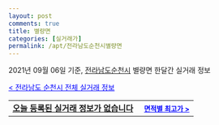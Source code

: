 ```yaml
---
layout: post
comments: true
title: 별량면
categories: [실거래가]
permalink: /apt/전라남도순천시별량면
---
```


2021년 09월 06일 기준, <a href="/apt/전라남도순천시">전라남도순천시</a> 별량면 한달간 실거래 정보

<a style="color: blue;" href="/apt/전라남도순천시">< 전라남도 순천시 전체 실거래 정보</a>
<!---- start ---->
<table>
  <tr>
    <td colspan="4" style="font-weight: bold;"><a href="/apt/전라남도순천시별량면{name_without_space}">오늘 등록된 실거래 정보가 없습니다</a> &nbsp;&nbsp;&nbsp; <a style="color: blue; font-size: smaller;" href="/apt/전라남도순천시별량면{name_without_space}">면적별 최고가 ></a></td>
  </tr>
    
</table>
<!---- end ---->
    